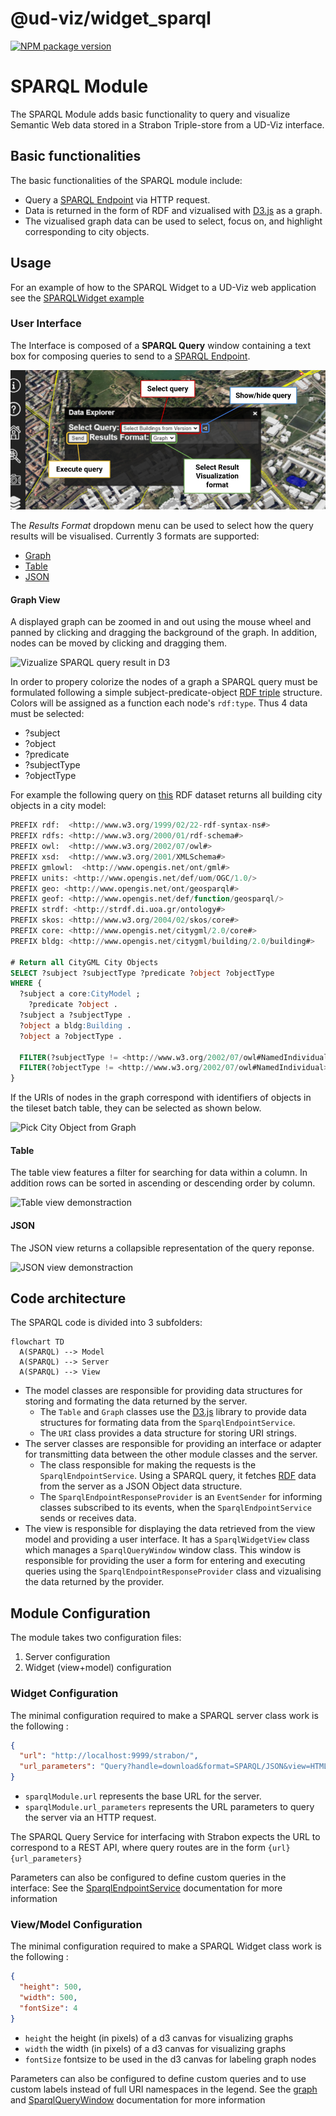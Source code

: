 # @ud-viz/widget_sparql

[![NPM package version](https://badgen.net/npm/v/@ud-viz/widget_sparql)](https://npmjs.com/package/@ud-viz/widget_sparql)

# SPARQL Module

The SPARQL Module adds basic functionality to query and visualize Semantic Web data stored in a Strabon Triple-store from a UD-Viz interface.

## Basic functionalities

The basic functionalities of the SPARQL module include:

- Query a [SPARQL Endpoint](https://github.com/VCityTeam/UD-SV/blob/master/Vocabulary/Readme.md#SPARQL-Endpoint) via HTTP request.
- Data is returned in the form of RDF and vizualised with [D3.js](https://d3js.org/) as a graph.
- The vizualised graph data can be used to select, focus on, and highlight corresponding to city objects.

## Usage

For an example of how to the SPARQL Widget to a UD-Viz web application see the [SPARQLWidget example](../../examples/widget_sparql.html)

### User Interface

The Interface is composed of a **SPARQL Query** window containing a text box for composing queries to send to a [SPARQL Endpoint](https://github.com/VCityTeam/UD-SV/blob/master/Vocabulary/Readme.md#SPARQL-Endpoint).

![SPARQL widget interface](./img/interface.png)

The _Results Format_ dropdown menu can be used to select how the query results will be visualised. Currently 3 formats are supported:

- [Graph](#graph-view)
- [Table](#table)
- [JSON](#json)

#### Graph View

A displayed graph can be zoomed in and out using the mouse wheel and panned by clicking and dragging the background of the graph. In addition, nodes can be moved by clicking and dragging them.

![Vizualize SPARQL query result in D3](./img/sparql-widget-demo.gif)

In order to propery colorize the nodes of a graph a SPARQL query must be formulated following a simple subject-predicate-object [RDF triple](https://github.com/VCityTeam/UD-SV/blob/master/Vocabulary/Readme.md#triple) structure. Colors will be assigned as a function each node's `rdf:type`. Thus 4 data must be selected:

- ?subject
- ?object
- ?predicate
- ?subjectType
- ?objectType

For example the following query on [this](https://github.com/VCityTeam/UD-Graph/blob/sparql-demo/SPARQL_Demo/data/LYON_1ER_BATI_2015-20_bldg-patched.rdf) RDF dataset returns all building city objects in a city model:

```sql
PREFIX rdf:  <http://www.w3.org/1999/02/22-rdf-syntax-ns#>
PREFIX rdfs: <http://www.w3.org/2000/01/rdf-schema#>
PREFIX owl:  <http://www.w3.org/2002/07/owl#>
PREFIX xsd:  <http://www.w3.org/2001/XMLSchema#>
PREFIX gmlowl:  <http://www.opengis.net/ont/gml#>
PREFIX units: <http://www.opengis.net/def/uom/OGC/1.0/>
PREFIX geo: <http://www.opengis.net/ont/geosparql#>
PREFIX geof: <http://www.opengis.net/def/function/geosparql/>
PREFIX strdf: <http://strdf.di.uoa.gr/ontology#>
PREFIX skos: <http://www.w3.org/2004/02/skos/core#>
PREFIX core: <http://www.opengis.net/citygml/2.0/core#>
PREFIX bldg: <http://www.opengis.net/citygml/building/2.0/building#>

# Return all CityGML City Objects
SELECT ?subject ?subjectType ?predicate ?object ?objectType
WHERE {
  ?subject a core:CityModel ;
    ?predicate ?object .
  ?subject a ?subjectType .
  ?object a bldg:Building .
  ?object a ?objectType .

  FILTER(?subjectType != <http://www.w3.org/2002/07/owl#NamedIndividual>)
  FILTER(?objectType != <http://www.w3.org/2002/07/owl#NamedIndividual>)
}
```

If the URIs of nodes in the graph correspond with identifiers of objects in the tileset batch table, they can be selected as shown below.

![Pick City Object from Graph](./img/pickcityobjectfromgraph.gif)

#### Table

The table view features a filter for searching for data within a column. In addition rows can be sorted in ascending or descending order by column.

![Table view demonstraction](./img/sparql-widget-table-demo.gif)

#### JSON

The JSON view returns a collapsible representation of the query reponse.

![JSON view demonstraction](./img/sparql-widget-json-demo.gif)

## Code architecture

The SPARQL code is divided into 3 subfolders:

```mermaid
flowchart TD
  A(SPARQL) --> Model
  A(SPARQL) --> Server
  A(SPARQL) --> View
```

- The model classes are responsible for providing data structures for storing and formating the data returned by the server.
  - The `Table` and `Graph` classes use the [D3.js](https://d3js.org/) library to provide data structures for formating data from the `SparqlEndpointService`.
  - The `URI` class provides a data structure for storing URI strings.
- The server classes are responsible for providing an interface or adapter for transmitting data between the other module classes and the server.
  - The class responsible for making the requests is the `SparqlEndpointService`. Using a SPARQL query, it fetches [RDF](https://github.com/VCityTeam/UD-SV/blob/master/Vocabulary/Readme.md#resource-description-framework) data from the server as a JSON Object data structure.
  - The `SparqlEndpointResponseProvider` is an `EventSender` for informing classes subscribed to its events, when the `SparqlEndpointService` sends or receives data.
- The view is responsible for displaying the data retrieved from the view model and providing a user interface. It has a `SparqlWidgetView` class which manages a `SparqlQueryWindow` window class. This window is responsible for providing the user a form for entering and executing queries using the `SparqlEndpointResponseProvider` class and vizualising the data returned by the provider.

## Module Configuration

The module takes two configuration files:

1. Server configuration
2. Widget (view+model) configuration

### Widget Configuration

The minimal configuration required to make a SPARQL server class work is the following :

```json
{
  "url": "http://localhost:9999/strabon/",
  "url_parameters": "Query?handle=download&format=SPARQL/JSON&view=HTML&query="
}
```

- `sparqlModule.url` represents the base URL for the server.
- `sparqlModule.url_parameters` represents the URL parameters to query the server via an HTTP request.

The SPARQL Query Service for interfacing with Strabon expects the URL to correspond to a REST API, where query routes are in the form `{url}{url_parameters}`

Parameters can also be configured to define custom queries in the interface:
See the [SparqlEndpointService](https://vcityteam.github.io/UD-Viz/html/browser/SparqlEndpointService.html) documentation for more information

### View/Model Configuration

The minimal configuration required to make a SPARQL Widget class work is the following :

```json
{
  "height": 500,
  "width": 500,
  "fontSize": 4
}
```

- `height` the height (in pixels) of a d3 canvas for visualizing graphs
- `width` the width (in pixels) of a d3 canvas for visualizing graphs
- `fontSize` fontsize to be used in the d3 canvas for labeling graph nodes

Parameters can also be configured to define custom queries and to use custom labels instead of full URI namespaces in the legend. See the [graph](https://vcityteam.github.io/UD-Viz/html/browser/Graph_Graph.html) and [SparqlQueryWindow](https://vcityteam.github.io/UD-Viz/html/browser/SparqlQueryWindow.html) documentation for more information
